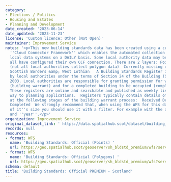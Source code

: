 ```yaml
---
category:
- Elections / Politics
- Housing and Estates
- Planning and Development
date_created: '2023-06-14'
date_updated: '2023-11-23'
license: 'Custom licence: Other (Not Open)'
maintainer: Improvement Service
notes: '<p>This new building standards data has been created using a custom built
  ''Cloud Connector Framework'' which enables the automated collection of data from
  local data systems on a DAILY basis. Some local authority data may be missing until
  all have configured their own CCF connection. There are 2 layers: Points &amp; polygons
  (not all local authorities collect polygon data)  Currently missing data from Fife,
  Scottish Borders &amp; West Lothian   A Building Standards Register is maintained
  by local authorities under the terms of Section 24 of the Building (Scotland) Act
  2003. Local authorities are responsible for granting permission for work to be done
  (building warrant) and for a completed building to be occupied (completion certificate).
  These registers are online and searchable and published as weekly lists in a similar
  way to planning applications.  Registers typically contain details of applications
  at the following stages of the building warrant process:  Received Decided Commenced
  Completed  We strongly recommend that, when using the WFS for this dataset, because
  of it''s size you should use it with a filter. For example with the attributes ''local_authority''
  and ''year''.</p>'
organization: Improvement Service
original_dataset_link: ' https://data.spatialhub.scot/dataset/building_standards_official_premium-is'
records: null
resources:
- format: WFS
  name: 'Building Standards: Official (Points) '
  url: https://geo.spatialhub.scot/geoserver/sh_bldstd_premium/wfs?service=wfs&typeName=sh_bldstd_premium:pub_bldstdpnt_premium
- format: WFS
  name: 'Building Standards: Official (Polygons) '
  url: https://geo.spatialhub.scot/geoserver/sh_bldstd_premium/wfs?service=wfs&typeName=sh_bldstd_premium:pub_bldstdpol_premium
schema: default
title: 'Building Standards: Official PREMIUM - Scotland'
---
```


